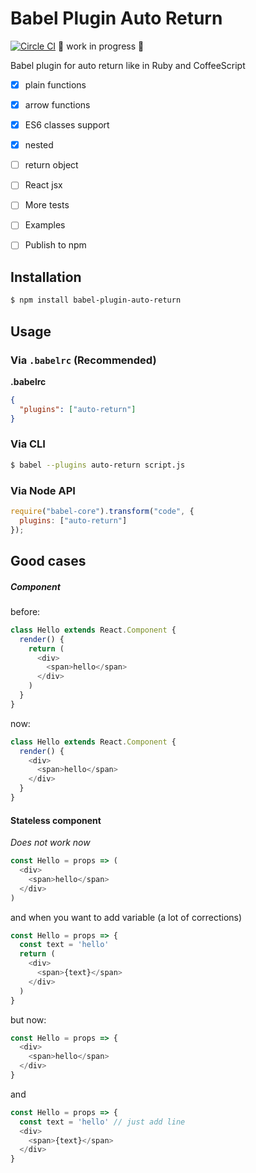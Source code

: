 # Babel Plugin Auto Return
[![Circle CI](https://circleci.com/gh/Nitive/babel-plugin-auto-return.svg?style=svg)](https://circleci.com/gh/Nitive/babel-plugin-auto-return)
🤖 work in progress 🤖

Babel plugin for auto return like in Ruby and CoffeeScript

- [x] plain functions
- [x] arrow functions
- [x] ES6 classes support
- [x] nested
- [ ] return object
- [ ] React jsx
- [ ] More tests
- [ ] Examples
- [ ] Publish to npm


## Installation

```sh
$ npm install babel-plugin-auto-return
```

## Usage

### Via `.babelrc` (Recommended)

**.babelrc**

```json
{
  "plugins": ["auto-return"]
}
```

### Via CLI

```sh
$ babel --plugins auto-return script.js
```

### Via Node API

```javascript
require("babel-core").transform("code", {
  plugins: ["auto-return"]
});
```


## Good cases
##### Component
before:
```javascript
class Hello extends React.Component {
  render() {
    return (
      <div>
        <span>hello</span>
      </div>
    )
  }
}
```

now:
```javascript
class Hello extends React.Component {
  render() {
    <div>
      <span>hello</span>
    </div>
  }
}
```

#### Stateless component
_Does not work now_
```javascript
const Hello = props => (
  <div>
    <span>hello</span>
  </div>
)
```
and when you want to add variable (a lot of corrections)
```javascript
const Hello = props => {
  const text = 'hello'
  return (
    <div>
      <span>{text}</span>
    </div>
  )
}
```

but now:
```javascript
const Hello = props => {
  <div>
    <span>hello</span>
  </div>
}
```
and
```javascript
const Hello = props => {
  const text = 'hello' // just add line
  <div>
    <span>{text}</span>
  </div>
}
```

